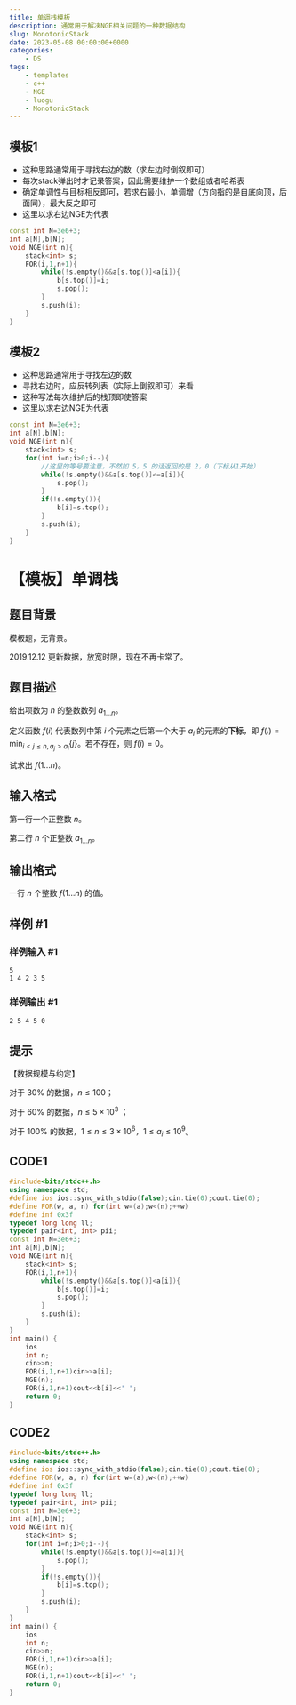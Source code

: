 ```yaml
---
title: 单调栈模板
description: 通常用于解决NGE相关问题的一种数据结构
slug: MonotonicStack
date: 2023-05-08 00:00:00+0000
categories:
    - DS
tags:
    - templates
    - c++
    - NGE
    - luogu
    - MonotonicStack
---
```

## 模板1
- 这种思路通常用于寻找右边的数（求左边时倒叙即可）
- 每次stack弹出时才记录答案，因此需要维护一个数组或者哈希表
- 确定单调性与目标相反即可，若求右最小，单调增（方向指的是自底向顶，后面同），最大反之即可
- 这里以求右边NGE为代表
```cpp
const int N=3e6+3;
int a[N],b[N];
void NGE(int n){
    stack<int> s;
    FOR(i,1,n+1){
        while(!s.empty()&&a[s.top()]<a[i]){
            b[s.top()]=i;
            s.pop();
        }
        s.push(i);
    }
}
```
## 模板2
- 这种思路通常用于寻找左边的数
- 寻找右边时，应反转列表（实际上倒叙即可）来看
- 这种写法每次维护后的栈顶即使答案
- 这里以求右边NGE为代表
```cpp
const int N=3e6+3;
int a[N],b[N];
void NGE(int n){
    stack<int> s;
    for(int i=n;i>0;i--){
        //这里的等号要注意，不然如 5，5 的话返回的是 2，0（下标从1开始）
        while(!s.empty()&&a[s.top()]<=a[i]){
            s.pop();
        }
        if(!s.empty()){
            b[i]=s.top();
        }
        s.push(i);
    }
}
```
# 【模板】单调栈

## 题目背景

模板题，无背景。  

2019.12.12 更新数据，放宽时限，现在不再卡常了。

## 题目描述

给出项数为 $n$ 的整数数列 $a_{1 \dots n}$。

定义函数 $f(i)$ 代表数列中第 $i$ 个元素之后第一个大于 $a_i$ 的元素的**下标**，即 $f(i)=\min_{i<j\leq n, a_j > a_i} \{j\}$。若不存在，则 $f(i)=0$。

试求出 $f(1\dots n)$。

## 输入格式

第一行一个正整数 $n$。

第二行 $n$ 个正整数 $a_{1\dots n}$。

## 输出格式

一行 $n$ 个整数 $f(1\dots n)$ 的值。

## 样例 #1

### 样例输入 #1

```
5
1 4 2 3 5
```

### 样例输出 #1

```
2 5 4 5 0
```

## 提示

【数据规模与约定】

对于 $30\%$ 的数据，$n\leq 100$；

对于 $60\%$ 的数据，$n\leq 5 \times 10^3$ ；

对于 $100\%$ 的数据，$1 \le n\leq 3\times 10^6$，$1\leq a_i\leq 10^9$。

## CODE1
```cpp
#include<bits/stdc++.h>
using namespace std;
#define ios ios::sync_with_stdio(false);cin.tie(0);cout.tie(0);
#define FOR(w, a, n) for(int w=(a);w<(n);++w)
#define inf 0x3f
typedef long long ll;
typedef pair<int, int> pii;
const int N=3e6+3;
int a[N],b[N];
void NGE(int n){
    stack<int> s;
    FOR(i,1,n+1){
        while(!s.empty()&&a[s.top()]<a[i]){
            b[s.top()]=i;
            s.pop();
        }
        s.push(i);
    }
}
int main() {
    ios
    int n;
    cin>>n;
    FOR(i,1,n+1)cin>>a[i];
    NGE(n);
    FOR(i,1,n+1)cout<<b[i]<<' ';
    return 0;
}
```
## CODE2
```cpp
#include<bits/stdc++.h>
using namespace std;
#define ios ios::sync_with_stdio(false);cin.tie(0);cout.tie(0);
#define FOR(w, a, n) for(int w=(a);w<(n);++w)
#define inf 0x3f
typedef long long ll;
typedef pair<int, int> pii;
const int N=3e6+3;
int a[N],b[N];
void NGE(int n){
    stack<int> s;
    for(int i=n;i>0;i--){
        while(!s.empty()&&a[s.top()]<=a[i]){
            s.pop();
        }
        if(!s.empty()){
            b[i]=s.top();
        }
        s.push(i);
    }
}
int main() {
    ios
    int n;
    cin>>n;
    FOR(i,1,n+1)cin>>a[i];
    NGE(n);
    FOR(i,1,n+1)cout<<b[i]<<' ';
    return 0;
}
```